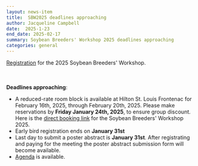 ```yaml
---
layout: news-item
title:  SBW2025 deadlines approaching
author: Jacqueline Campbell
date:  2025-1-23
end_date: 2025-02-17
summary: Soybean Breeders' Workshop 2025 deadlines approaching
categories: general    
---
```

<div>
  <a href="/community/sbw/registration.html">Registration</a> for the 2025 Soybean Breeders' Workshop. 
</div>
<br>
<br>
<p>
<b>Deadlines approaching</b>:
<ul class="uk-list">
  <li>A reduced-rate room block is available at Hilton St. Louis Frontenac for February 16th, 2025, through February 20th, 2025. Please make reservations by <b>Friday January 24th, 2025</b>, to ensure group discount. Here is the <a href="https://www.hilton.com/en/attend-my-event/stlfhhf-sbw25-9dce262b-71d5-4042-8649-cae0a78103fc/" target="_blank">direct booking link</a> for the Soybean Breeders' Workshop 2025.</li>
   
  <li>Early bird registration ends on <b>January 31st</b></li>

  <li>Last day to submit a poster abstract is <b>January 31st</b>. After registrating and paying for the meeting the poster abstract submission form will become available.</li>

  <li><a href="https://data.soybase.org/annex/Glycine/max/meetings/soybean_breeders_workshop/SBW_2025/SBW2025_Agenda_2025_02_18.pdf" target="_blank">Agenda</a> is available.</li>
    
</ul>
</p>
